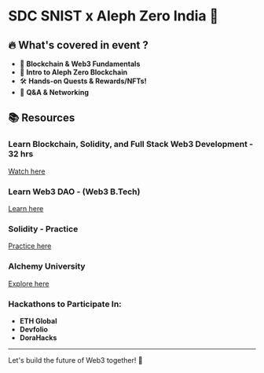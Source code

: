 # SDC SNIST x Aleph Zero India 🚀

## 🔥 What's covered in event ?
- 🔗 **Blockchain & Web3 Fundamentals**
- 🔗 **Intro to Aleph Zero Blockchain**
- 🛠 **Hands-on Quests & Rewards/NFTs!**
- 📝 **Q&A & Networking**

## 📚 Resources

### Learn Blockchain, Solidity, and Full Stack Web3 Development - 32 hrs
[Watch here](https://www.youtube.com/watch?v=gyMwXuJrbJQ)

### Learn Web3 DAO - (Web3 B.Tech)
[Learn here](https://learnweb3.io/)

### Solidity - Practice
[Practice here](https://cryptozombies.io/)

### Alchemy University
[Explore here](http://web3.university/)

### Hackathons to Participate In:
- **ETH Global**
- **Devfolio**
- **DoraHacks**

---
Let's build the future of Web3 together! 🚀

